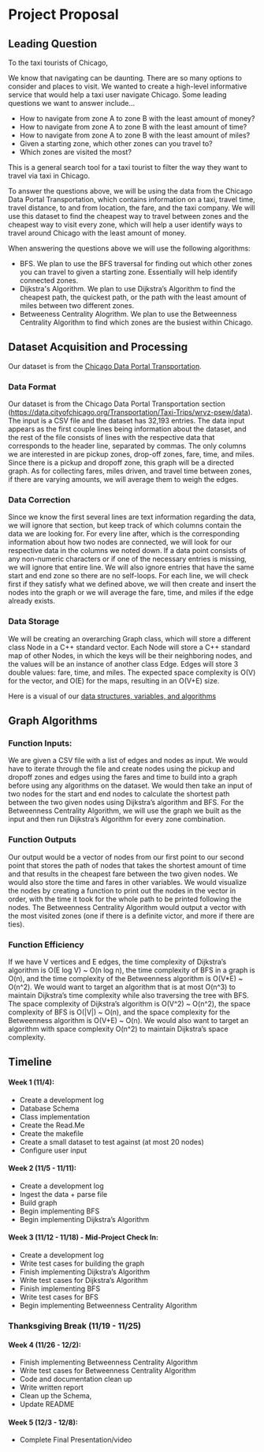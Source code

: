 # Project Proposal
## Leading Question 

To the taxi tourists of Chicago,

We know that navigating can be daunting.  There are so many options to consider and places to visit.  We wanted to create a high-level informative service that would help a taxi user navigate Chicago.  Some leading questions we want to answer include…
- How to navigate from zone A to zone B with the least amount of money?
- How to navigate from zone A to zone B with the least amount of time?
- How to navigate from zone A to zone B with the least amount of miles?
- Given a starting zone, which other zones can you travel to?
- Which zones are visited the most?

This is a general search tool for a taxi tourist to filter the way they want to travel via taxi in Chicago.

To answer the questions above, we will be using the data from the Chicago Data Portal Transportation, which contains information on a taxi, travel time, travel distance, to and from location, the fare, and the taxi company.  We will use this dataset to find the cheapest way to travel between zones and the cheapest way to visit every zone, which will help a user identify ways to travel around Chicago with the least amount of money.

When answering the questions above we will use the following algorithms: 
- BFS.  We plan to use the BFS traversal for finding out which other zones you can travel to given a starting zone.  Essentially will help identify connected zones.
- Dijkstra's Algorithm.  We plan to use Dijkstra’s Algorithm to find the cheapest path, the quickest path, or the path with the least amount of miles between two different zones.
- Betweeness Centrality Alogrithm. We plan to use the Betweenness Centrality Algorithm to find which zones are the busiest within Chicago.


## Dataset Acquisition and Processing
Our dataset is from the [Chicago Data Portal Transportation](https://data.cityofchicago.org/Transportation/Taxi-Trips/wrvz-psew/data).

### Data Format
Our dataset is from the Chicago Data Portal Transportation section (https://data.cityofchicago.org/Transportation/Taxi-Trips/wrvz-psew/data). The input is a CSV file and the dataset has 32,193 entries. The data input appears as the first couple lines being information about the dataset, and the rest of the file consists of lines with the respective data that corresponds to the header line, separated by commas. The only columns we are interested in are pickup zones, drop-off zones, fare, time, and miles.  Since there is a pickup and dropoff zone, this graph will be a directed graph. As for collecting fares, miles driven, and travel time between zones, if there are varying amounts, we will average them to weigh the edges. 

### Data Correction
Since we know the first several lines are text information regarding the data, we will ignore that section, but keep track of which columns contain the data we are looking for. For every line after, which is the corresponding information about how two nodes are connected, we will look for our respective data in the columns we noted down. If a data point consists of any non-numeric characters or if one of the necessary entries is missing, we will ignore that entire line.  We will also ignore entries that have the same start and end zone so there are no self-loops.  For each line, we will check first if they satisfy what we defined above, we will then create and insert the nodes into the graph or we will average the fare, time, and miles if the edge already exists.

### Data Storage

We will be creating an overarching Graph class, which will store a different class Node in a C++ standard vector.  Each Node will store a C++ standard map of other Nodes, in which the keys will be their neighboring nodes, and the values will be an instance of another class Edge. Edges will store 3 double values: fare, time, and miles.  The expected space complexity is O(V) for the vector, and O(E) for the maps,  resulting in an O(V+E) size.

Here is a visual of our [data structures, variables, and algorithms](https://lucid.app/lucidchart/0ca84bf6-6378-4cd5-96d3-1a3280ba7a60/edit?view_items=k0r5oRvgkwqO&invitationId=inv_a7727084-f564-4628-b019-52f3d605a3df) 

## Graph Algorithms 

### Function Inputs:
We are given a CSV file with a list of edges and nodes as input. We would have to iterate through the file and create nodes using the pickup and dropoff zones and edges using the fares and time to build into a graph before using any algorithms on the dataset. We would then take an input of two nodes for the start and end nodes to calculate the shortest path between the two given nodes using Dijkstra’s algorithm and BFS. For the Betweenness Centrality Algorithm, we will use the graph we built as the input and then run Dijkstra’s Algorithm for every zone combination.

### Function Outputs
Our output would be a vector of nodes from our first point to our second point that stores the path of nodes that takes the shortest amount of time and that results in the cheapest fare between the two given nodes. We would also store the time and fares in other variables. We would visualize the nodes by creating a function to print out the nodes in the vector in order, with the time it took for the whole path to be printed following the nodes. The Betweenness Centrality Algorithm would output a vector with the most visited zones (one if there is a definite victor, and more if there are ties).  

### Function Efficiency
If we have V vertices and E edges, the time complexity of Dijkstra’s algorithm is O(E log V) ~ O(n log n), the time complexity of BFS in a graph is O(n), and the time complexity of the Betweenness algorithm is O(V*E) ~ O(n^2). We would want to target an algorithm that is at most O(n^3) to maintain Dijkstra’s time complexity while also traversing the tree with BFS. The space complexity of Dijkstra’s algorithm is O(V^2) ~ O(n^2), the space complexity of BFS is O(|V|) ~ O(n), and the space complexity for the Betweenness algorithm is O(V+E) ~ O(n). We would also want to target an algorithm with space complexity O(n^2) to maintain Dijkstra’s space complexity. 

## Timeline

#### Week 1 (11/4): 
- Create a development log 
- Database Schema
- Class implementation
- Create the Read.Me
- Create the makefile 
- Create a small dataset to test against (at most 20 nodes)
- Configure user input

#### Week 2 (11/5 - 11/11): 
- Create a development log
- Ingest the data + parse file
- Build graph
- Begin implementing BFS
- Begin implementing Dijkstra’s Algorithm

#### Week 3 (11/12 - 11/18) - Mid-Project Check In:  
- Create a development log
- Write test cases for building the graph
- Finish implementing Dijkstra’s Algorithm
- Write test cases for Dijkstra’s Algorithm
- Finish implementing BFS
- Write test cases for BFS
- Begin implementing Betweenness Centrality Algorithm

### Thanksgiving Break (11/19 - 11/25)

#### Week 4 (11/26 - 12/2): 
- Finish implementing Betweenness Centrality Algorithm
- Write test cases for Betweenness Centrality Algorithm
- Code and documentation clean up
- Write written report
- Clean up the Schema,
- Update README

#### Week 5 (12/3 - 12/8): 
- Complete Final Presentation/video
